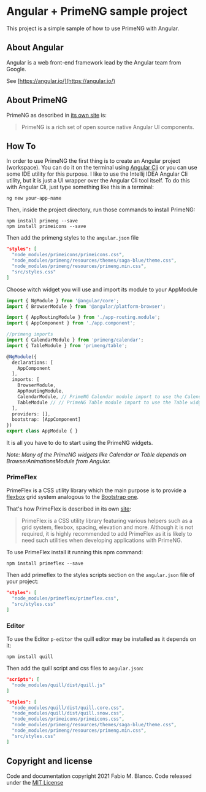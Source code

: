 # Angular + PrimeNG sample project #

This project is a simple sample of how to use PrimeNG with Angular.

## About Angular ##

Angular is a web front-end framework lead by the Angular team from Google.

See [https://angular.io/](https://angular.io/)

## About PrimeNG ##

PrimeNG as described in [its own site](https://www.primefaces.org/primeng/showcase/#/setup) is:

> PrimeNG is a rich set of open source native Angular UI components.

## How To ##

In order to use PrimeNG the first thing is to create an Angular project (workspace). You can do it on 
the terminal using [Angular Cli](https://angular.io/guide/setup-local#install-the-angular-cli) or you
can use some IDE utility for this purpose. I like to use the Intellij IDEA Angular Cli utility, but it 
is just a UI wrapper over the Angular Cli tool itself.
To do this with Angular Cli, just type something like this in a terminal:

```shell
ng new your-app-name
```

Then, inside the project directory, run those commands to install PrimeNG:

```shell
npm install primeng --save
npm install primeicons --save
```

Then add the primeng styles to the `angular.json` file

```json
"styles": [
  "node_modules/primeicons/primeicons.css",
  "node_modules/primeng/resources/themes/saga-blue/theme.css",
  "node_modules/primeng/resources/primeng.min.css",
  "src/styles.css"
]
```

Choose witch widget you will use and import its module to your AppModule

```typescript
import { NgModule } from '@angular/core';
import { BrowserModule } from '@angular/platform-browser';

import { AppRoutingModule } from './app-routing.module';
import { AppComponent } from './app.component';

//primeng imports
import { CalendarModule } from 'primeng/calendar';
import { TableModule } from 'primeng/table';

@NgModule({
  declarations: [
    AppComponent
  ],
  imports: [
    BrowserModule,
    AppRoutingModule,
    CalendarModule, // PrimeNG Calendar module import to use the Calendar widget 
    TableModule // // PrimeNG Table module import to use the Table widget
  ],
  providers: [],
  bootstrap: [AppComponent]
})
export class AppModule { }
```

It is all you have to do to start using the PrimeNG widgets.

*Note: Many of the PrimeNG widgets like Calendar or Table depends on BrowserAnimationsModule 
from Angular.*

### PrimeFlex ###

PrimeFlex is a CSS utility library which the main purpose is to provide a 
[flexbox](https://developer.mozilla.org/en-US/docs/Web/CSS/CSS_Flexible_Box_Layout/Basic_Concepts_of_Flexbox) 
grid system analogous to the [Bootstrap one](https://getbootstrap.com/docs/4.0/layout/grid/).

That's how PrimeFlex is described in its own [site](https://www.primefaces.org/primeng/showcase/#/primeflex):

> PrimeFlex is a CSS utility library featuring various helpers such as a grid system, 
> flexbox, spacing, elevation and more. Although it is not required, it is highly 
> recommended to add PrimeFlex as it is likely to need such utilities when developing 
> applications with PrimeNG.

To use PrimeFlex install it running this npm command:

```shell
npm install primeflex --save
```

Then add primeflex to the styles scripts section on the `angular.json` file of your project:

```json
"styles": [
  "node_modules/primeflex/primeflex.css",
  "src/styles.css"
]
```

### Editor ###

To use the Editor `p-editor` the quill editor may be installed as it depends on it:

```shell
npm install quill
```

Then add the quill script and css files to `angular.json`:

```json
"scripts": [
  "node_modules/quill/dist/quill.js"
]
```


```json
"styles": [
  "node_modules/quill/dist/quill.core.css",
  "node_modules/quill/dist/quill.snow.css",
  "node_modules/primeicons/primeicons.css",
  "node_modules/primeng/resources/themes/saga-blue/theme.css",
  "node_modules/primeng/resources/primeng.min.css",
  "src/styles.css"
]
```


## Copyright and license ##

Code and documentation copyright 2021 Fabio M. Blanco. Code released under the
[MIT License](https://github.com/fabio-blanco/test-primeng/blob/master/LICENSE)
